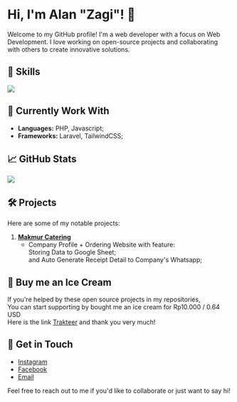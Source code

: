 # Hi, I'm Alan "Zagi"! 👋

Welcome to my GitHub profile! I'm a web developer with a focus on Web Development. I love working on open-source projects and collaborating with others to create innovative solutions.

## 🔧 Skills
<a href="https://github.com/alanzagi">
  <img align="center" src="https://github-readme-stats.vercel.app/api/top-langs/?username=alanzagi&layout=compact&theme=chartreuse-dark&langs_count=8" />
</a>

## 🌱 Currently Work With
- **Languages:** PHP, Javascript;  
- **Frameworks:** Laravel, TailwindCSS;

## 📈 GitHub Stats
<a href="https://github.com/alanzagi">
  <img align="center" src="https://github-readme-stats.vercel.app/api?username=alanzagi&count_private=true&show_icons=true&theme=chartreuse-dark" />
</a>

## 🛠️ Projects
Here are some of my notable projects:

1. **[Makmur Catering](https://github.com/alanzagi/makmurcatering/)**
   - Company Profile + Ordering Website with feature:  
     Storing Data to Google Sheet;   
     and Auto Generate Receipt Detail to Company's Whatsapp;
  
## 🎁 Buy me an Ice Cream
If you're helped by these open source projects in my repositories,  
You can start supporting by bought me an ice cream for Rp10.000 / 0.64 USD  
Here is the link [Trakteer](https://trakteer.id/alan_zagi) and thank you very much!

## 💬 Get in Touch
- [Instagram](https://instagram.com/alanzagi)
- [Facebook](https://facebook.com/alanzagi)
- [Email](alanzagi@hotmail.com)

Feel free to reach out to me if you'd like to collaborate or just want to say hi!
